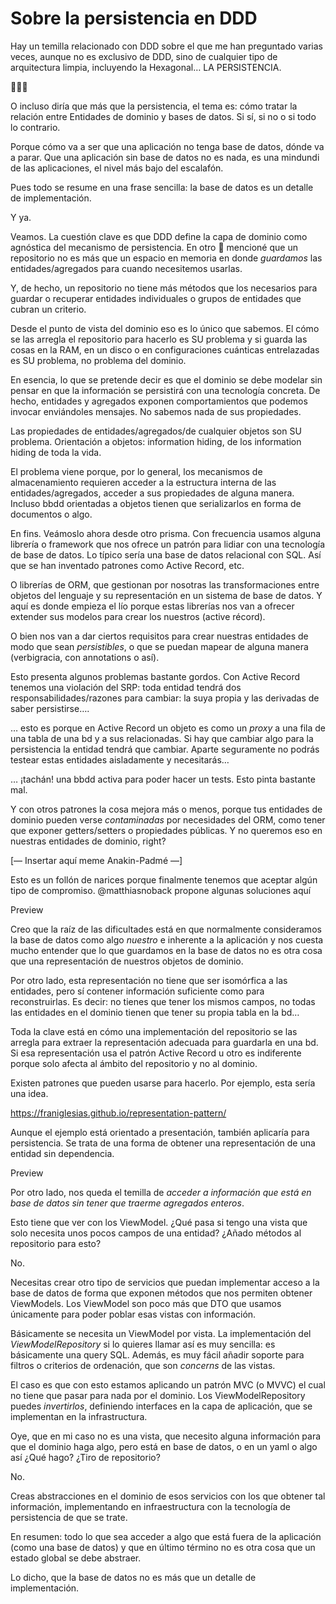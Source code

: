 # Sobre la persistencia en DDD

Hay un temilla relacionado con DDD sobre el que me han preguntado varias veces, aunque no es exclusivo de DDD, sino de cualquier tipo de arquitectura limpia, incluyendo la Hexagonal… LA PERSISTENCIA.

🧻👇🏿

O incluso diría que más que la persistencia, el tema es: cómo tratar la relación entre Entidades de dominio y bases de datos. Si sí, si no o si todo lo contrario.

Porque cómo va a ser que una aplicación no tenga base de datos, dónde va a parar. Que una aplicación sin base de datos no es nada, es una mindundi de las aplicaciones, el nivel más bajo del escalafón.

Pues todo se resume en una frase sencilla: la base de datos es un detalle de implementación.

Y ya.

Veamos. La cuestión clave es que DDD define la capa de dominio como agnóstica del mecanismo de persistencia. En otro 🧻 mencioné que un repositorio no es más que un espacio en memoria en donde _guardamos_ las entidades/agregados para cuando necesitemos usarlas.

Y, de hecho, un repositorio no tiene más métodos que los necesarios para guardar o recuperar entidades individuales o grupos de entidades que cubran un criterio.

Desde el punto de vista del dominio eso es lo único que sabemos. El cómo se las arregla el repositorio para hacerlo es SU problema y si guarda las cosas en la RAM, en un disco o en configuraciones cuánticas entrelazadas es SU problema, no problema del dominio.

En esencia, lo que se pretende decir es que el dominio se debe modelar sin pensar en que la información se persistirá con una tecnología concreta. De hecho, entidades y agregados exponen comportamientos que podemos invocar enviándoles mensajes. No sabemos nada de sus propiedades.

Las propiedades de entidades/agregados/de cualquier objetos son SU problema. Orientación a objetos: information hiding, de los information hiding de toda la vida.

El problema viene porque, por lo general, los mecanismos de almacenamiento requieren acceder a la estructura interna de las entidades/agregados, acceder a sus propiedades de alguna manera. Incluso bbdd orientadas a objetos tienen que serializarlos en forma de documentos o algo.

En fins. Veámoslo ahora desde otro prisma. Con frecuencia usamos alguna librería o framework que nos ofrece un patrón para lidiar con una tecnología de base de datos. Lo típico sería una base de datos relacional con SQL. Así que se han inventado patrones como Active Record, etc.

O librerías de ORM, que gestionan por nosotras las transformaciones entre objetos del lenguaje y su representación en un sistema de base de datos. Y aquí es donde empieza el lío porque estas librerías nos van a ofrecer extender sus modelos para crear los nuestros (active récord).

O bien nos van a dar ciertos requisitos para crear nuestras entidades de modo que sean _persistibles_, o que se puedan mapear de alguna manera (verbigracia, con annotations o así).

Esto presenta algunos problemas bastante gordos. Con Active Record tenemos una violación del SRP: toda entidad tendrá dos responsabilidades/razones para cambiar: la suya propia y las derivadas de saber persistirse….

… esto es porque en Active Record un objeto es como un _proxy_ a una fila de una tabla de una bd y a sus relacionadas. Si hay que cambiar algo para la persistencia la entidad tendrá que cambiar. Aparte seguramente no podrás testear estas entidades aisladamente y necesitarás…

… ¡tachán! una bbdd activa para poder hacer un tests. Esto pinta bastante mal.

Y con otros patrones la cosa mejora más o menos, porque tus entidades de dominio pueden verse _contaminadas_ por necesidades del ORM, como tener que exponer getters/setters o propiedades públicas. Y no queremos eso en nuestras entidades de dominio, right?

[— Insertar aquí meme Anakin-Padmé —]

Esto es un follón de narices porque finalmente tenemos que aceptar algún tipo de compromiso. @matthiasnoback propone algunas soluciones aquí

Preview

Creo que la raíz de las dificultades está en que normalmente consideramos la base de datos como algo _nuestro_ e inherente a la aplicación y nos cuesta mucho entender que lo que guardamos en la base de datos no es otra cosa que una representación de nuestros objetos de dominio.

Por otro lado, esta representación no tiene que ser isomórfica a las entidades, pero sí contener información suficiente como para reconstruirlas. Es decir: no tienes que tener los mismos campos, no todas las entidades en el dominio tienen que tener su propia tabla en la bd…

Toda la clave está en cómo una implementación del repositorio se las arregla para extraer la representación adecuada para guardarla en una bd. Si esa representación usa el patrón Active Record u otro es indiferente porque solo afecta al ámbito del repositorio y no al dominio.

Existen patrones que pueden usarse para hacerlo. Por ejemplo, esta sería una idea.

https://franiglesias.github.io/representation-pattern/

Aunque el ejemplo está orientado a presentación, también aplicaría para persistencia. Se trata de una forma de obtener una representación de una entidad sin dependencia.

Preview

Por otro lado, nos queda el temilla de _acceder a información que está en base de datos sin tener que traerme agregados enteros_.

Esto tiene que ver con los ViewModel. ¿Qué pasa si tengo una vista que solo necesita unos pocos campos de una entidad? ¿Añado métodos al repositorio para esto?

No.

Necesitas crear otro tipo de servicios que puedan implementar acceso a la base de datos de forma que exponen métodos que nos permiten obtener ViewModels. Los ViewModel son poco más que DTO que usamos únicamente para poder poblar esas vistas con información.

Básicamente se necesita un ViewModel por vista. La implementación del _ViewModelRepository_ si lo quieres llamar así es muy sencilla: es básicamente una query SQL. Además, es muy fácil añadir soporte para filtros o criterios de ordenación, que son _concerns_ de las vistas.

El caso es que con esto estamos aplicando un patrón MVC (o MVVC) el cual no tiene que pasar para nada por el dominio. Los ViewModelRepository puedes _invertirlos_, definiendo interfaces en la capa de aplicación, que se implementan en la infrastructura.

Oye, que en mi caso no es una vista, que necesito alguna información para que el dominio haga algo, pero está en base de datos, o en un yaml o algo así ¿Qué hago? ¿Tiro de repositorio?

No.

Creas abstracciones en el dominio de esos servicios con los que obtener tal información, implementando en infraestructura con la tecnología de persistencia de que se trate.

En resumen: todo lo que sea acceder a algo que está fuera de la aplicación (como una base de datos) y que en último término no es otra cosa que un estado global se debe abstraer.

Lo dicho, que la base de datos no es más que un detalle de implementación.